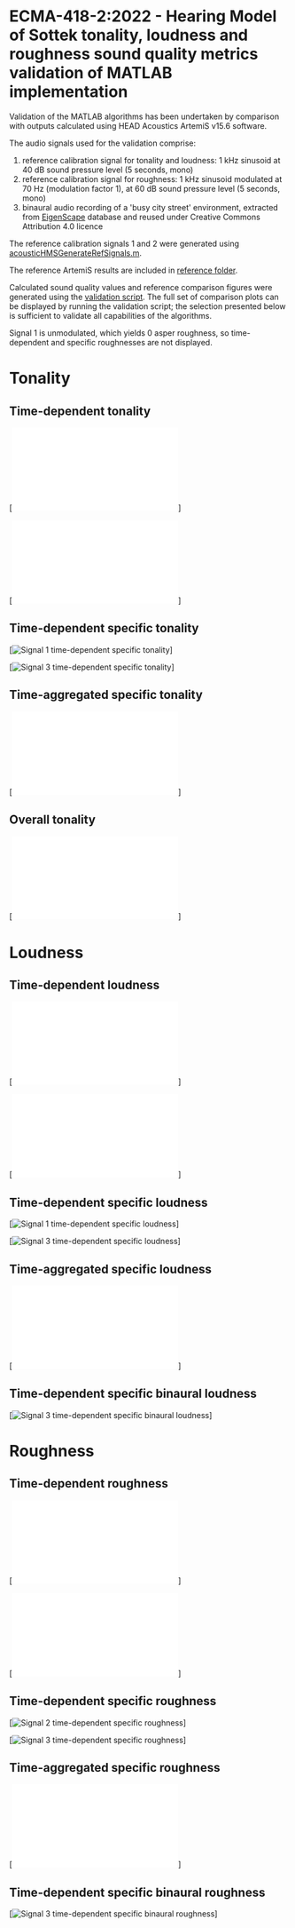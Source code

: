 # ECMA-418-2:2022 - Hearing Model of Sottek tonality, loudness and roughness sound quality metrics validation of MATLAB implementation
Validation of the MATLAB algorithms has been undertaken by comparison with outputs calculated using HEAD Acoustics ArtemiS v15.6 software.

The audio signals used for the validation comprise:
1. reference calibration signal for tonality and loudness: 1 kHz sinusoid at 40 dB sound pressure level (5 seconds, mono)
1. reference calibration signal for roughness: 1 kHz sinusoid modulated at 70 Hz (modulation factor 1), at 60 dB sound pressure level (5 seconds, mono)
1. binaural audio recording of a 'busy city street' environment, extracted from [EigenScape](https://zenodo.org/doi/10.5281/zenodo.1012808) database and reused under Creative Commons Attribution 4.0 licence

The reference calibration signals 1 and 2 were generated using [acousticHMSGenerateRefSignals.m](mlab/acousticHMSGenerateRefSignals.m).

The reference ArtemiS results are included in [reference folder](reference).

Calculated sound quality values and reference comparison figures were generated using the [validation script](mlab/acousticHMSValidation.m). The full set of comparison plots can be displayed by running the validation script; the selection presented below is sufficient to validate all capabilities of the algorithms.

Signal 1 is unmodulated, which yields 0 asper roughness, so time-dependent and specific roughnesses are not displayed.

# Tonality
## Time-dependent tonality

[![Signal 1 time-dependent tonality](results/tonalHMSTDepSine1kHz40dB.pdf)]

[![Signal 3 time-dependent tonality](results/tonalHMSTDepBusySt.pdf)]

## Time-dependent specific tonality

[![Signal 1 time-dependent specific tonality](results/tonalHMSSpecTDepSine1kHz40dB.png)]

[![Signal 3 time-dependent specific tonality](results/tonalHMSSpecTDepBusySt.png)]

## Time-aggregated specific tonality

[![Signal 3 time-aggregated specific tonality](results/tonalHMSSpecTAggBusySt.pdf)]

## Overall tonality

[![All signals overall tonality](results/tonalHMSsingles.pdf)]

# Loudness
## Time-dependent loudness

[![Signal 1 time-dependent loudness](results/loudHMSTDepSine1kHz40dB.pdf)]

[![Signal 3 time-dependent loudness](results/loudHMSTDepBusySt.pdf)]

## Time-dependent specific loudness

[![Signal 1 time-dependent specific loudness](results/loudHMSSpecTDepSine1kHz40dB.png)]

[![Signal 3 time-dependent specific loudness](results/loudHMSSpecTDepBusySt.png)]

## Time-aggregated specific loudness

[![Signal 3 time-aggregated specific loudness](results/loudHMSSpecTAggBusySt.pdf)]

## Time-dependent specific binaural loudness

[![Signal 3 time-dependent specific binaural loudness](results/loudHMSSpecTDepBinBusySt.png)]

# Roughness
## Time-dependent roughness

[![Signal 2 time-dependent roughness](results/roughHMSTDepSine1kHz70Hz60dB.pdf)]

[![Signal 3 time-dependent roughness](results/roughHMSTDepBusySt.pdf)]

## Time-dependent specific roughness

[![Signal 2 time-dependent specific roughness](results/roughHMSSpecTDepSine1kHz70Hz60dB.png)]

[![Signal 3 time-dependent specific roughness](results/roughHMSSpecTDepBusySt.png)]

## Time-aggregated specific roughness

[![Signal 3 time-aggregated specific roughness](results/roughHMSSpecTAggBusySt.pdf)]

## Time-dependent specific binaural roughness

[![Signal 3 time-dependent specific binaural roughness](results/roughHMSSpecTDepBinBusySt.png)]
